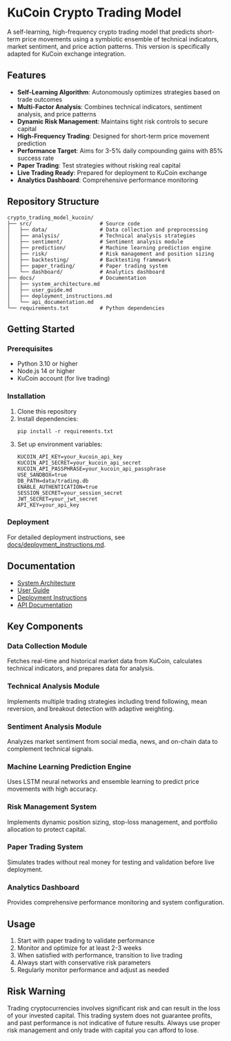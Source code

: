 # KuCoin Crypto Trading Model

A self-learning, high-frequency crypto trading model that predicts short-term price movements using a symbiotic ensemble of technical indicators, market sentiment, and price action patterns. This version is specifically adapted for KuCoin exchange integration.

## Features

- **Self-Learning Algorithm**: Autonomously optimizes strategies based on trade outcomes
- **Multi-Factor Analysis**: Combines technical indicators, sentiment analysis, and price patterns
- **Dynamic Risk Management**: Maintains tight risk controls to secure capital
- **High-Frequency Trading**: Designed for short-term price movement prediction
- **Performance Target**: Aims for 3-5% daily compounding gains with 85% success rate
- **Paper Trading**: Test strategies without risking real capital
- **Live Trading Ready**: Prepared for deployment to KuCoin exchange
- **Analytics Dashboard**: Comprehensive performance monitoring

## Repository Structure

```
crypto_trading_model_kucoin/
├── src/                      # Source code
│   ├── data/                 # Data collection and preprocessing
│   ├── analysis/             # Technical analysis strategies
│   ├── sentiment/            # Sentiment analysis module
│   ├── prediction/           # Machine learning prediction engine
│   ├── risk/                 # Risk management and position sizing
│   ├── backtesting/          # Backtesting framework
│   ├── paper_trading/        # Paper trading system
│   └── dashboard/            # Analytics dashboard
├── docs/                     # Documentation
│   ├── system_architecture.md
│   ├── user_guide.md
│   ├── deployment_instructions.md
│   └── api_documentation.md
└── requirements.txt          # Python dependencies
```

## Getting Started

### Prerequisites

- Python 3.10 or higher
- Node.js 14 or higher
- KuCoin account (for live trading)

### Installation

1. Clone this repository
2. Install dependencies:
   ```
   pip install -r requirements.txt
   ```
3. Set up environment variables:
   ```
   KUCOIN_API_KEY=your_kucoin_api_key
   KUCOIN_API_SECRET=your_kucoin_api_secret
   KUCOIN_API_PASSPHRASE=your_kucoin_api_passphrase
   USE_SANDBOX=true
   DB_PATH=data/trading.db
   ENABLE_AUTHENTICATION=true
   SESSION_SECRET=your_session_secret
   JWT_SECRET=your_jwt_secret
   API_KEY=your_api_key
   ```

### Deployment

For detailed deployment instructions, see [docs/deployment_instructions.md](docs/deployment_instructions.md).

## Documentation

- [System Architecture](docs/system_architecture.md)
- [User Guide](docs/user_guide.md)
- [Deployment Instructions](docs/deployment_instructions.md)
- [API Documentation](docs/api_documentation.md)

## Key Components

### Data Collection Module
Fetches real-time and historical market data from KuCoin, calculates technical indicators, and prepares data for analysis.

### Technical Analysis Module
Implements multiple trading strategies including trend following, mean reversion, and breakout detection with adaptive weighting.

### Sentiment Analysis Module
Analyzes market sentiment from social media, news, and on-chain data to complement technical signals.

### Machine Learning Prediction Engine
Uses LSTM neural networks and ensemble learning to predict price movements with high accuracy.

### Risk Management System
Implements dynamic position sizing, stop-loss management, and portfolio allocation to protect capital.

### Paper Trading System
Simulates trades without real money for testing and validation before live deployment.

### Analytics Dashboard
Provides comprehensive performance monitoring and system configuration.

## Usage

1. Start with paper trading to validate performance
2. Monitor and optimize for at least 2-3 weeks
3. When satisfied with performance, transition to live trading
4. Always start with conservative risk parameters
5. Regularly monitor performance and adjust as needed

## Risk Warning

Trading cryptocurrencies involves significant risk and can result in the loss of your invested capital. This trading system does not guarantee profits, and past performance is not indicative of future results. Always use proper risk management and only trade with capital you can afford to lose.
